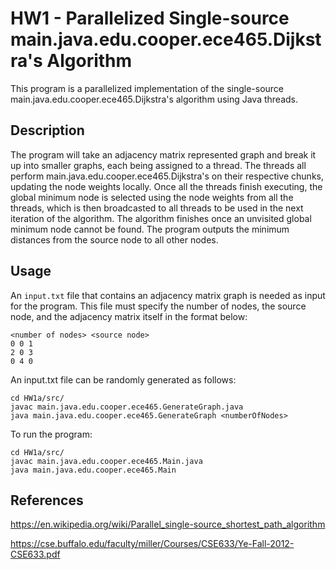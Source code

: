 # HW1 - Parallelized Single-source main.java.edu.cooper.ece465.Dijkstra's Algorithm

This program is a parallelized implementation of the single-source main.java.edu.cooper.ece465.Dijkstra's algorithm using Java threads.

## Description
The program will take an adjacency matrix represented graph and break it up into smaller graphs, each being assigned to a thread. The threads all perform main.java.edu.cooper.ece465.Dijkstra's on their respective chunks, updating the node weights locally. Once all the threads finish executing, the global minimum node is selected using the node weights from all the threads, which is then broadcasted to all threads to be used in the next iteration of the algorithm. The algorithm finishes once an unvisited global minimum node cannot be found. The program outputs the minimum distances from the source node to all other nodes.

## Usage
An ```input.txt``` file that contains an adjacency matrix graph is needed as input for the program. This file must specify the number of nodes, the source node, and the adjacency matrix itself in the format below:
```
<number of nodes> <source node>
0 0 1
2 0 3
0 4 0
```
An input.txt file can be randomly generated as follows:
```
cd HW1a/src/
javac main.java.edu.cooper.ece465.GenerateGraph.java
java main.java.edu.cooper.ece465.GenerateGraph <numberOfNodes>
```
To run the program:
```
cd HW1a/src/
javac main.java.edu.cooper.ece465.Main.java
java main.java.edu.cooper.ece465.Main
```

## References
https://en.wikipedia.org/wiki/Parallel_single-source_shortest_path_algorithm

https://cse.buffalo.edu/faculty/miller/Courses/CSE633/Ye-Fall-2012-CSE633.pdf
